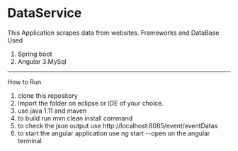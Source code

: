 # DataService
This Application scrapes data from websites.
Frameworks and DataBase Used
1. Spring boot
2. Angular 
3.MySql
------------------------------------------------------------------------------------------------------------------------------------------------------------
How to Run

1. clone this repository
2. import the folder on eclipse or IDE of your choice.
3. use java 1.11 and maven
4. to build run mvn  clean install command
5. to check the json output use http://localhost:8085/event/eventDatas
6. to start the angular application use ng start --open on the angular terminal

